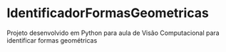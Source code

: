 # IdentificadorFormasGeometricas
Projeto desenvolvido em Python para aula de Visão Computacional para identificar formas geométricas
